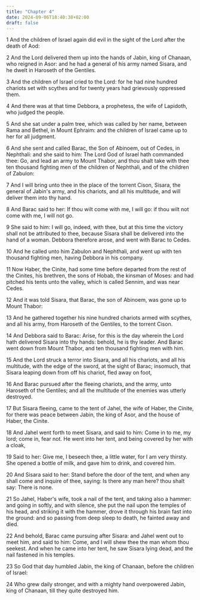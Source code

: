 ```yaml
---
title: "Chapter 4"
date: 2024-09-06T18:40:38+02:00
draft: false
---
```




1 And the children of Israel again did evil in the sight of the Lord after the death of Aod:

2 And the Lord delivered them up into the hands of Jabin, king of Chanaan, who reigned in Asor: and he had a general of his army named Sisara, and he dwelt in Haroseth of the Gentiles.

3 And the children of Israel cried to the Lord: for he had nine hundred chariots set with scythes and for twenty years had grievously oppressed them.

4 And there was at that time Debbora, a prophetess, the wife of Lapidoth, who judged the people.

5 And she sat under a palm tree, which was called by her name, between Rama and Bethel, in Mount Ephraim: and the children of Israel came up to her for all judgment.

6 And she sent and called Barac, the Son of Abinoem, out of Cedes, in Nephthali: and she said to him: The Lord God of Israel hath commanded thee: Go, and lead an army to Mount Thabor, and thou shalt take with thee ten thousand fighting men of the children of Nephthali, and of the children of Zabulon:

7 And I will bring unto thee in the place of the torrent Cison, Sisara, the general of Jabin's army, and his chariots, and all his multitude, and will deliver them into thy hand.

8 And Barac said to her: If thou wilt come with me, I will go: if thou wilt not come with me, I will not go.

9 She said to him: I will go, indeed, with thee, but at this time the victory shall not be attributed to thee, because Sisara shall be delivered into the hand of a woman. Debbora therefore arose, and went with Barac to Cedes.

10 And he called unto him Zabulon and Nephthali, and went up with ten thousand fighting men, having Debbora in his company.

11 Now Haber, the Cinite, had some time before departed from the rest of the Cinites, his brethren, the sons of Hobab, the kinsman of Moses: and had pitched his tents unto the valley, which is called Sennim, and was near Cedes.

12 And it was told Sisara, that Barac, the son of Abinoem, was gone up to Mount Thabor:

13 And he gathered together his nine hundred chariots armed with scythes, and all his army, from Haroseth of the Gentiles, to the torrent Cison.

14 And Debbora said to Barac: Arise, for this is the day wherein the Lord hath delivered Sisara into thy hands: behold, he is thy leader. And Barac went down from Mount Thabor, and ten thousand fighting men with him.

15 And the Lord struck a terror into Sisara, and all his chariots, and all his multitude, with the edge of the sword, at the sight of Barac; insomuch, that Sisara leaping down from off his chariot, fled away on foot,

16 And Barac pursued after the fleeing chariots, and the army, unto Haroseth of the Gentiles; and all the multitude of the enemies was utterly destroyed.

17 But Sisara fleeing, came to the tent of Jahel, the wife of Haber, the Cinite, for there was peace between Jabin, the king of Asor, and the house of Haber, the Cinite.

18 And Jahel went forth to meet Sisara, and said to him: Come in to me, my lord; come in, fear not. He went into her tent, and being covered by her with a cloak,

19 Said to her: Give me, I beseech thee, a little water, for I am very thirsty. She opened a bottle of milk, and gave him to drink, and covered him.

20 And Sisara said to her: Stand before the door of the tent, and when any shall come and inquire of thee, saying: Is there any man here? thou shalt say: There is none.

21 So Jahel, Haber's wife, took a nail of the tent, and taking also a hammer: and going in softly, and with silence, she put the nail upon the temples of his head, and striking it with the hammer, drove it through his brain fast into the ground: and so passing from deep sleep to death, he fainted away and died.

22 And behold, Barac came pursuing after Sisara: and Jahel went out to meet him, and said to him: Come, and I will shew thee the man whom thou seekest. And when he came into her tent, he saw Sisara lying dead, and the nail fastened in his temples.

23 So God that day humbled Jabin, the king of Chanaan, before the children of Israel:

24 Who grew daily stronger, and with a mighty hand overpowered Jabin, king of Chanaan, till they quite destroyed him.

